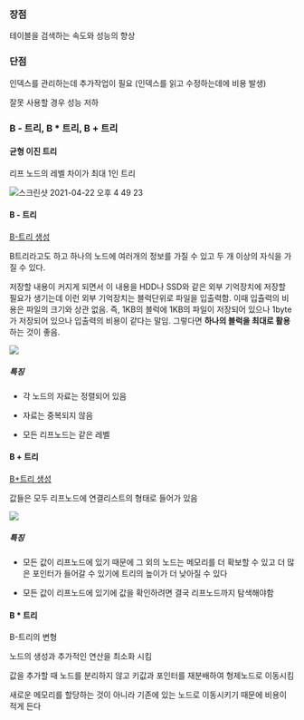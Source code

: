 ### 장점

테이블을 검색하는 속도와 성능의 향상

### 단점

인덱스를 관리하는데 추가작업이 필요 (인덱스를 읽고 수정하는데에 비용 발생)

잘못 사용할 경우 성능 저하

### B - 트리, B * 트리, B + 트리

#### 균형 이진 트리

리프 노드의 레벨 차이가 최대 1인 트리

![스크린샷 2021-04-22 오후 4 49 23](https://user-images.githubusercontent.com/44339530/115676587-b1e01880-a38a-11eb-9f79-cc2ab891371f.png)

#### B - 트리

[B-트리 생성](https://www.cs.usfca.edu/~galles/visualization/BTree.html)

B트리라고도 하고 하나의 노드에 여러개의 정보를 가질 수 있고 두 개 이상의 자식을 가질 수 있다.

저장할 내용이 커지게 되면서 이 내용을 HDD나 SSD와 같은 외부 기억장치에 저장할 필요가 생기는데 이런 외부 기억장치는 블럭단위로 파일을 입출력함. 이때 입츌력의 비용은 파일의 크기와 상관 없음. 즉, 1KB의 블럭에 1KB의 파일이 저장되어 있으나 1byte가 저장되어 있으나 입출력의 비용이 같다는 말임. 그렇다면 **하나의 블럭을 최대로 활용**하는 것이 좋음.

![](https://blog.kakaocdn.net/dn/Svp6z/btrdEi9c2DR/R4Dnmqkl8RWcqQPBACI9fK/img.png)

##### 특징

- 각 노드의 자료는 정렬되어 있음

- 자료는 중복되지 않음

- 모든 리프노드는 같은 레벨

#### B + 트리

[B+트리 생성](https://www.cs.usfca.edu/~galles/visualization/BPlusTree.html)

값들은 모두 리프노드에 연결리스트의 형태로 들어가 있음

![](https://blog.kakaocdn.net/dn/bAARBC/btrdDydoUp7/9h4KOXBRyDNKpKDAe2ugq0/img.png)

##### 특징

- 모든 값이 리프노드에 있기 때문에 그 외의 노드는 메모리를 더 확보할 수 있고 더 많은 포인터가 들어갈 수 있기에 트리의 높이가 더 낮아질 수 있다

- 모든 값이 리프노드에 있기에 값을 확인하려면 결국 리프노드까지 탐색해야함

#### B * 트리

B-트리의 변형

노드의 생성과 추가적인 연산을 최소화 시킴

값을 추가할 때 노드를 분리하지 않고 키값과 포인터를 재분배하여 형제노드로 이동시킴

새로운 메모리를 할당하는 것이 아니라 기존에 있는 노드로 이동시키기 때문에 비용이 적게 든다
